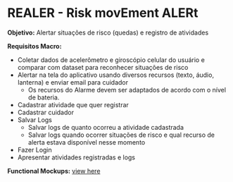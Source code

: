 # REALER - Risk movEment ALERt

<b>Objetivo:</b> Alertar situações de risco (quedas) e registro de atividades

<b>Requisitos Macro:</b>
- Coletar dados de acelerômetro e giroscópio celular do usuário e comparar com dataset para reconhecer situações de risco
- Alertar na tela do aplicativo usando diversos recursos (texto, áudio, lanterna) e enviar email para cuidador
  - Os recursos do Alarme devem ser adaptados de acordo com o nível de bateria.
- Cadastrar atividade que quer registrar
- Cadastrar cuidador
- Salvar Logs
  - Salvar logs de quanto ocorreu a atividade cadastrada
  - Salvar logs quando ocorrer situações de risco e qual recurso de alerta estava disponível nesse momento
- Fazer Login
- Apresentar atividades registradas e logs

<b>Functional Mockups:</b> [view here](./Documentation/FunctionalMockups.md)
